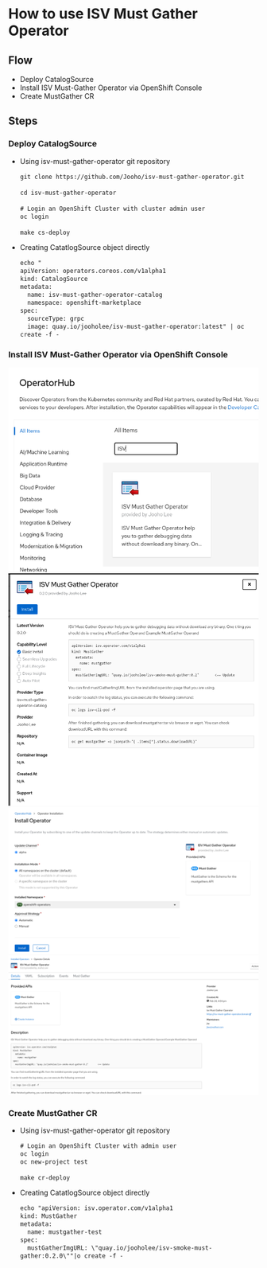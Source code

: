 # How to use ISV Must Gather Operator

## Flow
- Deploy CatalogSource
- Install ISV Must-Gather Operator via OpenShift Console
- Create MustGather CR


## Steps
### Deploy CatalogSource
- Using isv-must-gather-operator git repository
  ~~~
  git clone https://github.com/Jooho/isv-must-gather-operator.git

  cd isv-must-gather-operator

  # Login an OpenShift Cluster with cluster admin user
  oc login 

  make cs-deploy
  ~~~
- Creating CatatlogSource object directly
  ~~~
  echo "
  apiVersion: operators.coreos.com/v1alpha1 
  kind: CatalogSource 
  metadata: 
    name: isv-must-gather-operator-catalog 
    namespace: openshift-marketplace 
  spec: 
    sourceType: grpc 
    image: quay.io/jooholee/isv-must-gather-operator:latest" | oc create -f -  
  ~~~


### Install ISV Must-Gather Operator via OpenShift Console
  ![Image](images/isv-must-gather-operator-1.png)
  ![Image](images/isv-must-gather-operator-2.png)
  ![Image](images/isv-must-gather-operator-3.png)
  ![Image](images/isv-must-gather-operator-4.png)


### Create MustGather CR
- Using isv-must-gather-operator git repository
  ~~~
  # Login an OpenShift Cluster with admin user
  oc login
  oc new-project test

  make cr-deploy
  ~~~
- Creating CatatlogSource object directly
  ~~~
  echo "apiVersion: isv.operator.com/v1alpha1
  kind: MustGather
  metadata:
    name: mustgather-test
  spec: 
    mustGatherImgURL: \"quay.io/jooholee/isv-smoke-must-gather:0.2.0\""|o create -f -
  ~~~
